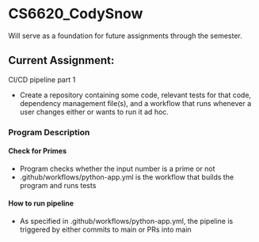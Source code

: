 # CS6620_CodySnow
Will serve as a foundation for future assignments through the semester.

## Current Assignment: 
CI/CD pipeline part 1
- Create a repository containing some code, relevant tests for that code, dependency management file(s), and a workflow that runs whenever a user changes either or wants to run it ad hoc.

### Program Description
#### Check for Primes 
- Program checks whether the input number is a prime or not
- .github/workflows/python-app.yml is the workflow that builds the program and runs tests

#### How to run pipeline
-  As specified in .github/workflows/python-app.yml, the pipeline is triggered by either commits to main or PRs into main
